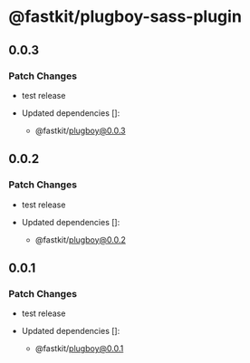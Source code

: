 # @fastkit/plugboy-sass-plugin

## 0.0.3

### Patch Changes

- test release

- Updated dependencies []:
  - @fastkit/plugboy@0.0.3

## 0.0.2

### Patch Changes

- test release

- Updated dependencies []:
  - @fastkit/plugboy@0.0.2

## 0.0.1

### Patch Changes

- test release

- Updated dependencies []:
  - @fastkit/plugboy@0.0.1
